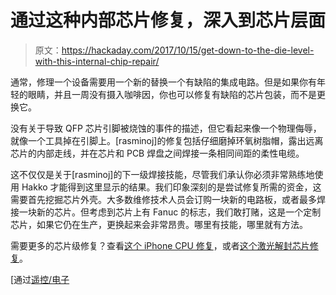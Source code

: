 # 通过这种内部芯片修复，深入到芯片层面

> 原文：<https://hackaday.com/2017/10/15/get-down-to-the-die-level-with-this-internal-chip-repair/>

通常，修理一个设备需要用一个新的替换一个有缺陷的集成电路。但是如果你有年轻的眼睛，并且一周没有摄入咖啡因，你也可以修复有缺陷的芯片包装，而不是更换它。

没有关于导致 QFP 芯片引脚被烧蚀的事件的描述，但它看起来像一个物理侮辱，就像一个工具掉在引脚上。[rasminoj]的修复包括仔细磨掉环氧树脂帽，露出远离芯片的内部走线，并在芯片和 PCB 焊盘之间焊接一条相同间距的柔性电缆。

这不仅仅是关于[rasminoj]的下一级焊接技能，尽管我们承认你必须非常熟练地使用 Hakko 才能得到这里显示的结果。我们印象深刻的是尝试修复所需的资金，这需要首先挖掘芯片外壳。大多数维修技术人员会订购一块新的电路板，或者最多焊接一块新的芯片。但考虑到芯片上有 Fanuc 的标志，我们敢打赌，这是一个定制芯片，如果它仍在生产，更换起来会非常昂贵。哪里有技能，哪里就有方法。

需要更多的芯片级修复？查看[这个 iPhone CPU 修复](http://hackaday.com/2017/02/24/iphone-brain-surgery/)，或者[这个激光解封芯片修复](https://hackaday.com/2015/08/29/co2-laser-decapping-to-fix-soldering-mistake/)。

[通过[遥控/电子](https://www.reddit.com/r/electronics/comments/75wcjb/how_to_repair_an_ic_with_damaged_pins/)